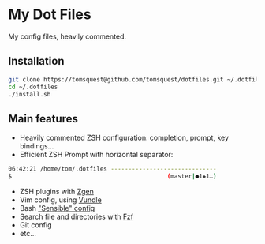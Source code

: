 # My Dot Files

My config files, heavily commented.

## Installation

``` bash
git clone https://tomsquest@github.com/tomsquest/dotfiles.git ~/.dotfiles
cd ~/.dotfiles
./install.sh
```

## Main features

* Heavily commented ZSH configuration: completion, prompt, key bindings...
* Efficient ZSH Prompt with horizontal separator:

 ``` bash
06:42:21 /home/tom/.dotfiles ------------------------------
$                                            (master|●1✚1…)
```

- ZSH plugins with [Zgen](https://github.com/tarjoilija/zgen)
- Vim config, using [Vundle](https://github.com/gmarik/vundle)
- Bash ["Sensible" config](https://github.com/mrzool/bash-sensible)
- Search file and directories with [Fzf](https://github.com/junegunn/fzf)
- Git config
- etc...
